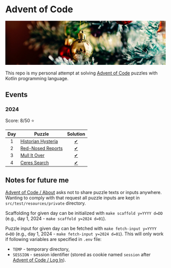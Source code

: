 # Advent of Code

[![aoc.jpg](aoc.jpg)](https://unsplash.com/photos/ySNkCkdKyTY)

This repo is my personal attempt at solving [Advent of Code](https://adventofcode.com/)
puzzles with Kotlin programming language.

## Events

### 2024

Score: 8/50 ⭐

| Day | Puzzle                                                    |                          Solution                           |
|:---:|-----------------------------------------------------------|:-----------------------------------------------------------:|
|  1  | [Historian Hysteria](https://adventofcode.com/2024/day/1) | [✔](./src/main/kotlin/eu/tinylinden/aoc/y2024/d01/Day01.kt) |
|  2  | [Red-Nosed Reports](https://adventofcode.com/2024/day/2)  | [✔](./src/main/kotlin/eu/tinylinden/aoc/y2024/d02/Day02.kt) |
|  3  | [Mull It Over](https://adventofcode.com/2024/day/3)       | [✔](./src/main/kotlin/eu/tinylinden/aoc/y2024/d03/Day03.kt) |
|  4  | [Ceres Search](https://adventofcode.com/2024/day/4)       | [✔](./src/main/kotlin/eu/tinylinden/aoc/y2024/d04/Day04.kt) |

## Notes for future me

[Advent of Code / About](https://adventofcode.com/about) asks not to share
puzzle texts or inputs anywhere. Wanting to comply with that request
all puzzle inputs are kept in `src/test/resources/private` directory.

Scaffolding for given day can be initialized with `make scaffold y=YYYY d=DD`
(e.g., day 1, 2024 - `make scaffold y=2024 d=01`).

Puzzle input for given day can be fetched with `make fetch-input y=YYYY d=DD`
(e.g., day 1, 2024 - `make fetch-input y=2024 d=01`). This will only work if
following variables are specified in `.env` file:

- `TEMP` - temporary directory,
- `SESSION` - session identifier (stored as cookie named `session` after
  [Advent of Code / Log In](https://adventofcode.com/auth/login)).

